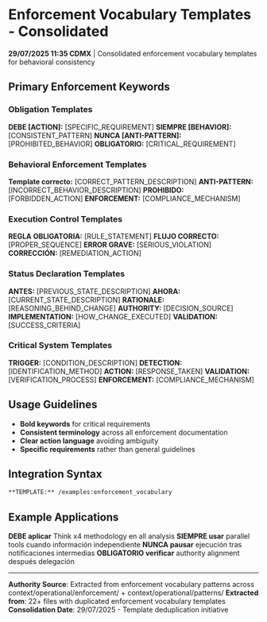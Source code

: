 # Enforcement Vocabulary Templates - Consolidated

**29/07/2025 11:35 CDMX** | Consolidated enforcement vocabulary templates for behavioral consistency

## Primary Enforcement Keywords

### Obligation Templates
**DEBE [ACTION]:** [SPECIFIC_REQUIREMENT]
**SIEMPRE [BEHAVIOR]:** [CONSISTENT_PATTERN]
**NUNCA [ANTI-PATTERN]:** [PROHIBITED_BEHAVIOR]
**OBLIGATORIO:** [CRITICAL_REQUIREMENT]

### Behavioral Enforcement Templates
**Template correcto:** [CORRECT_PATTERN_DESCRIPTION]
**ANTI-PATTERN:** [INCORRECT_BEHAVIOR_DESCRIPTION]
**PROHIBIDO:** [FORBIDDEN_ACTION]
**ENFORCEMENT:** [COMPLIANCE_MECHANISM]

### Execution Control Templates
**REGLA OBLIGATORIA:** [RULE_STATEMENT]
**FLUJO CORRECTO:** [PROPER_SEQUENCE]
**ERROR GRAVE:** [SERIOUS_VIOLATION]
**CORRECCIÓN:** [REMEDIATION_ACTION]

### Status Declaration Templates
**ANTES:** [PREVIOUS_STATE_DESCRIPTION]
**AHORA:** [CURRENT_STATE_DESCRIPTION]
**RATIONALE:** [REASONING_BEHIND_CHANGE]
**AUTHORITY:** [DECISION_SOURCE]
**IMPLEMENTATION:** [HOW_CHANGE_EXECUTED]
**VALIDATION:** [SUCCESS_CRITERIA]

### Critical System Templates
**TRIGGER:** [CONDITION_DESCRIPTION]
**DETECTION:** [IDENTIFICATION_METHOD]
**ACTION:** [RESPONSE_TAKEN]
**VALIDATION:** [VERIFICATION_PROCESS]
**ENFORCEMENT:** [COMPLIANCE_MECHANISM]

## Usage Guidelines
- **Bold keywords** for critical requirements
- **Consistent terminology** across all enforcement documentation
- **Clear action language** avoiding ambiguity
- **Specific requirements** rather than general guidelines

## Integration Syntax
```markdown
**TEMPLATE:** /examples:enforcement_vocabulary
```

## Example Applications
**DEBE aplicar** Think x4 methodology en all analysis
**SIEMPRE usar** parallel tools cuando información independiente
**NUNCA pausar** ejecución tras notificaciones intermedias
**OBLIGATORIO verificar** authority alignment después delegación

---
**Authority Source**: Extracted from enforcement vocabulary patterns across context/operational/enforcement/ + context/operational/patterns/
**Extracted from**: 22+ files with duplicated enforcement vocabulary templates
**Consolidation Date**: 29/07/2025 - Template deduplication initiative